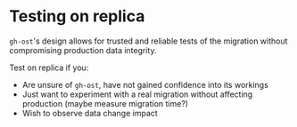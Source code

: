 # Testing on replica

`gh-ost`'s design allows for trusted and reliable tests of the migration without compromising production data integrity.

Test on replica if you:
- Are unsure of `gh-ost`, have not gained confidence into its workings
- Just want to experiment with a real migration without affecting production (maybe measure migration time?)
- Wish to observe data change impact

